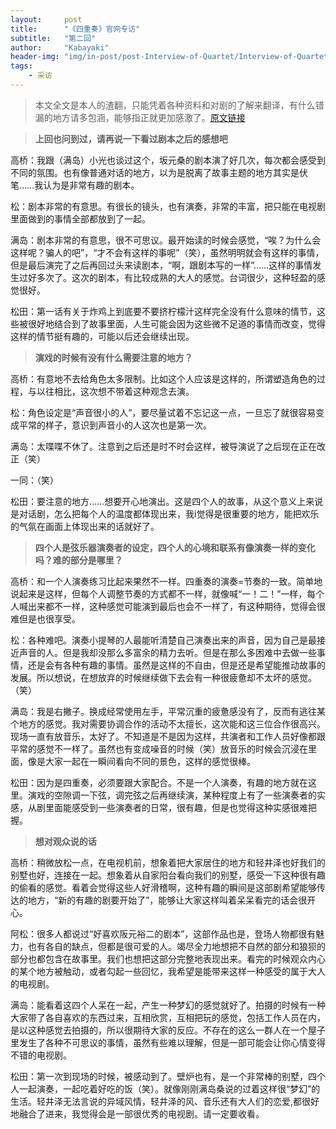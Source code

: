 ```yaml
---
layout:     post
title:      "《四重奏》官网专访"
subtitle:   "第二回"
author:     "Kabayaki"
header-img: "img/in-post/post-Interview-of-Quartet/Interview-of-Quartet.jpg"
tags:
    - 采访
---
```


>本文全文是本人的渣翻，只能凭着各种资料和对剧的了解来翻译，有什么错漏的地方请多包涵，能够指正就更加感激了。[原文链接](http://www.tbs.co.jp/quartet2017/interview/vol2.html)

>**上回也问到过，请再说一下看过剧本之后的感想吧**

高桥：我跟（满岛）小光也谈过这个，坂元桑的剧本演了好几次，每次都会感受到不同的氛围。也有像普通对话的地方，以为是脱离了故事主题的地方其实是伏笔……我认为是非常有趣的剧本。

松：剧本非常的有意思。有很长的镜头，也有演奏，非常的丰富，把只能在电视剧里面做到的事情全部都放到了一起。

满岛：剧本非常的有意思，很不可思议。最开始读的时候会感觉，“唉？为什么会这样呢？骗人的吧”，“才不会有这样的事呢”（笑），虽然明明就会有这样的事情，但是最后演完了之后再回过头来读剧本，“啊，跟剧本写的一样”……这样的事情发生过好多次了。这次的剧本，有比较成熟的大人的感觉。台词很少，这种轻盈的感觉很好。

松田：第一话有关于炸鸡上到底要不要挤柠檬汁这样完全没有什么意味的情节，这些被很好地结合到了故事里面，人生可能会因为这些微不足道的事情而改变，觉得这样的情节挺有趣的，可能以后还会继续出现。

>**演戏的时候有没有什么需要注意的地方？**

高桥：有意地不去给角色太多限制。比如这个人应该是这样的，所谓塑造角色的过程，与以往相比，这次想不带着这种观念去演。

松：角色设定是“声音很小的人”，要尽量试着不忘记这一点，一旦忘了就很容易变成平常的样子，意识到声音小的人这次也是第一次。

满岛：太喋喋不休了。注意到之后还是时不时会这样，被导演说了之后现在正在改正（笑）

一同：（笑）

松田：要注意的地方……想要开心地演出。这是四个人的故事，从这个意义上来说是对话剧，怎么把每个人的温度都体现出来，我i觉得是很重要的地方，能把欢乐的气氛在画面上体现出来的话就好了。

>**四个人是弦乐器演奏者的设定，四个人的心境和联系有像演奏一样的变化吗？难的部分是哪里？**

高桥：和一个人演奏练习比起来果然不一样。四重奏的演奏=节奏的一致。简单地说起来是这样，但每个人调整节奏的方式都不一样，就像喊“一！二！”一样，每个人喊出来都不一样，这种感觉可能演到最后也会不一样了，有这种期待，觉得会很难但是也很享受。

松：各种难吧。演奏小提琴的人最能听清楚自己演奏出来的声音，因为自己是最接近声音的人。但是我却没那么多富余的精力去听。但是在那么多困难中去做一些事情，还是会有各种有趣的事情。虽然是这样的不自由，但是还是希望能推动故事的发展。所以想说，在想放弃的时候继续做下去会有一种很疲惫却不太坏的感觉。（笑）

满岛：我是右撇子。换成经常使用左手，平常沉重的疲惫感没有了，反而有逃往某个地方的感觉。我对需要协调合作的活动不太擅长，这次能和这三位合作很高兴。现场一直有放音乐，太好了。不知道是不是因为这样，共演者和工作人员好像都跟平常的感觉不一样了。虽然也有变成噪音的时候（笑）放音乐的时候会沉浸在里面，像是大家一起在一瞬间看向不同的景色，这样的感觉很棒。

松田：因为是四重奏，必须要跟大家配合。不是一个人演奏，有趣的地方就在这里。演戏的空隙调一下弦，调完弦之后再继续演，某种程度上有了一些演奏者的实感，从剧里面能感受到一些演奏者的日常，很有趣，但是也觉得这种实感很难把握。

>**想对观众说的话**

高桥：稍微放松一点，在电视机前，想象着把大家居住的地方和轻井泽也好我们的别墅也好，连接在一起。想象着从自家阳台看向我们的别墅，感受一下这种很有趣的偷看的感觉。看着会觉得这些人好滑稽啊，这种有趣的瞬间是这部剧希望能够传达的地方，“新的有趣的剧要开始了”，能够让大家这样叫着呆呆看完的话会很开心。

阿松：很多人都说过“好喜欢阪元裕二的剧本”，这部作品也是，登场人物都很有魅力，也有各自的缺点，但都是很可爱的人。竭尽全力地想把不自然的部分和狼狈的部分也都包含在故事里。我们也想把这部分完整地表现出来。看完的时候观众内心的某个地方被触动，或者勾起一些回忆，我希望是能带来这样一种感受的属于大人的电视剧。

满岛：能看着这四个人呆在一起，产生一种梦幻的感觉就好了。拍摄的时候有一种大家带了各自喜欢的东西过来，互相欣赏，互相把玩的感觉，包括工作人员在内，是以这种感觉去拍摄的，所以很期待大家的反应。不存在的这么一群人在一个屋子里发生了各种不可思议的事情，虽然有些难以理解，但是一部可能会让你心情变得不错的电视剧。

松田：第一次到现场的时候，被感动到了。壁炉也有，是一个非常棒的别墅，四个人一起演奏，一起吃着好吃的饭（笑）。就像刚刚满岛桑说的过着这样很“梦幻”的生活。轻井泽无法言说的异域风情，轻井泽的风、音乐还有大人们的恋爱,都很好地融合了进来，我觉得会是一部很优秀的电视剧。请一定要收看。
